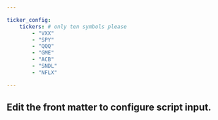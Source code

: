 ```yaml
---

ticker_config:
    tickers: # only ten symbols please 
        - "VXX"
        - "SPY"
        - "QQQ"
        - "GME"
        - "ACB"
        - "SNDL"
        - "NFLX"

---
```


## Edit the front matter to configure script input.